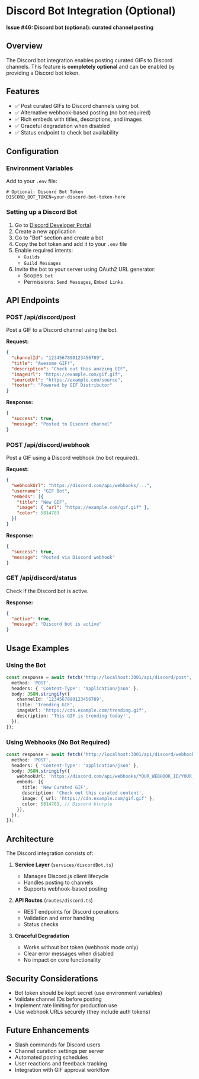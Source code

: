 # Discord Bot Integration (Optional)

**Issue #46: Discord bot (optional): curated channel posting**

## Overview

The Discord bot integration enables posting curated GIFs to Discord channels. This feature is **completely optional** and can be enabled by providing a Discord bot token.

## Features

- ✅ Post curated GIFs to Discord channels using bot
- ✅ Alternative webhook-based posting (no bot required)
- ✅ Rich embeds with titles, descriptions, and images
- ✅ Graceful degradation when disabled
- ✅ Status endpoint to check bot availability

## Configuration

### Environment Variables

Add to your `.env` file:

```env
# Optional: Discord Bot Token
DISCORD_BOT_TOKEN=your-discord-bot-token-here
```

### Setting up a Discord Bot

1. Go to [Discord Developer Portal](https://discord.com/developers/applications)
2. Create a new application
3. Go to "Bot" section and create a bot
4. Copy the bot token and add it to your `.env` file
5. Enable required intents:
   - `Guilds`
   - `Guild Messages`
6. Invite the bot to your server using OAuth2 URL generator:
   - Scopes: `bot`
   - Permissions: `Send Messages`, `Embed Links`

## API Endpoints

### POST /api/discord/post

Post a GIF to a Discord channel using the bot.

**Request:**
```json
{
  "channelId": "1234567890123456789",
  "title": "Awesome GIF!",
  "description": "Check out this amazing GIF",
  "imageUrl": "https://example.com/gif.gif",
  "sourceUrl": "https://example.com/source",
  "footer": "Powered by GIF Distributor"
}
```

**Response:**
```json
{
  "success": true,
  "message": "Posted to Discord channel"
}
```

### POST /api/discord/webhook

Post a GIF using a Discord webhook (no bot required).

**Request:**
```json
{
  "webhookUrl": "https://discord.com/api/webhooks/...",
  "username": "GIF Bot",
  "embeds": [{
    "title": "New GIF",
    "image": { "url": "https://example.com/gif.gif" },
    "color": 5814783
  }]
}
```

**Response:**
```json
{
  "success": true,
  "message": "Posted via Discord webhook"
}
```

### GET /api/discord/status

Check if the Discord bot is active.

**Response:**
```json
{
  "active": true,
  "message": "Discord bot is active"
}
```

## Usage Examples

### Using the Bot

```typescript
const response = await fetch('http://localhost:3001/api/discord/post', {
  method: 'POST',
  headers: { 'Content-Type': 'application/json' },
  body: JSON.stringify({
    channelId: '1234567890123456789',
    title: 'Trending GIF',
    imageUrl: 'https://cdn.example.com/trending.gif',
    description: 'This GIF is trending today!',
  }),
});
```

### Using Webhooks (No Bot Required)

```typescript
const response = await fetch('http://localhost:3001/api/discord/webhook', {
  method: 'POST',
  headers: { 'Content-Type': 'application/json' },
  body: JSON.stringify({
    webhookUrl: 'https://discord.com/api/webhooks/YOUR_WEBHOOK_ID/YOUR_WEBHOOK_TOKEN',
    embeds: [{
      title: 'New Curated GIF',
      description: 'Check out this curated content',
      image: { url: 'https://cdn.example.com/gif.gif' },
      color: 5814783, // Discord blurple
    }],
  }),
});
```

## Architecture

The Discord integration consists of:

1. **Service Layer** (`services/discordBot.ts`)
   - Manages Discord.js client lifecycle
   - Handles posting to channels
   - Supports webhook-based posting

2. **API Routes** (`routes/discord.ts`)
   - REST endpoints for Discord operations
   - Validation and error handling
   - Status checks

3. **Graceful Degradation**
   - Works without bot token (webhook mode only)
   - Clear error messages when disabled
   - No impact on core functionality

## Security Considerations

- Bot token should be kept secret (use environment variables)
- Validate channel IDs before posting
- Implement rate limiting for production use
- Use webhook URLs securely (they include auth tokens)

## Future Enhancements

- Slash commands for Discord users
- Channel curation settings per server
- Automated posting schedules
- User reactions and feedback tracking
- Integration with GIF approval workflow
